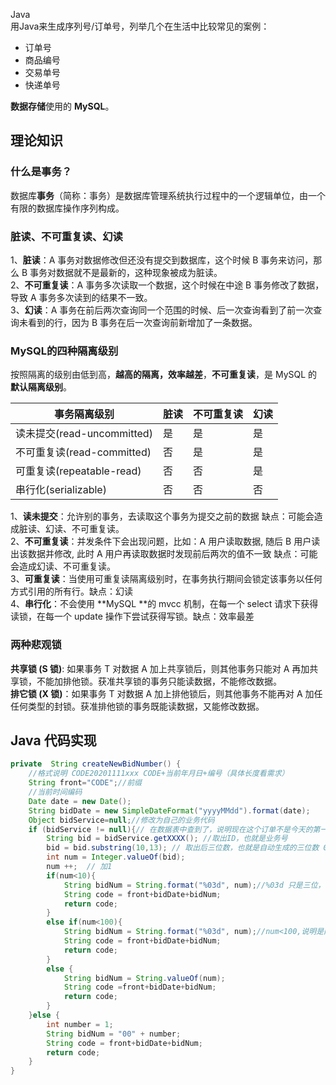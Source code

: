 Java <br />用Java来生成序列号/订单号，列举几个在生活中比较常见的案例：

- 订单号
- 商品编号
- 交易单号
- 快递单号

**数据存储**使用的 **MySQL**。
<a name="tPRVe"></a>
## 理论知识
<a name="OQTai"></a>
### 什么是事务？
数据库**事务**（简称：事务）是数据库管理系统执行过程中的一个逻辑单位，由一个有限的数据库操作序列构成。
<a name="sx9ek"></a>
### 脏读、不可重复读、幻读
1、**脏读**：A 事务对数据修改但还没有提交到数据库，这个时候 B 事务来访问，那么 B 事务对数据就不是最新的，这种现象被成为脏读。<br />2、**不可重复读**：A 事务多次读取一个数据，这个时候在中途 B 事务修改了数据，导致 A 事务多次读到的结果不一致。<br />3、**幻读**：A 事务在前后两次查询同一个范围的时候、后一次查询看到了前一次查询未看到的行，因为 B 事务在后一次查询前新增加了一条数据。
<a name="R7rRz"></a>
### MySQL的四种隔离级别
按照隔离的级别由低到高，**越高的隔离，效率越差**，**不可重复读**，是 MySQL 的**默认隔离级别**。

| 事务隔离级别 | 脏读 | 不可重复读 | 幻读 |
| --- | --- | --- | --- |
| 读未提交(read-uncommitted) | 是 | 是 | 是 |
| 不可重复读(read-committed) | 否 | 是 | 是 |
| 可重复读(repeatable-read) | 否 | 否 | 是 |
| 串行化(serializable) | 否 | 否 | 否 |

1、**读未提交**：允许别的事务，去读取这个事务为提交之前的数据 缺点：可能会造成脏读、幻读、不可重复读。<br />2、**不可重复读**：并发条件下会出现问题，比如：A 用户读取数据, 随后 B 用户读出该数据并修改, 此时 A 用户再读取数据时发现前后两次的值不一致 缺点：可能会造成幻读、不可重复读。<br />3、**可重复读**：当使用可重复读隔离级别时，在事务执行期间会锁定该事务以任何方式引用的所有行。缺点：幻读<br />4、**串行化**：不会使用 **MySQL **的 mvcc 机制，在每一个 select 请求下获得读锁，在每一个 update 操作下尝试获得写锁。缺点：效率最差
<a name="aCaNs"></a>
### 两种悲观锁
**共享锁 (S 锁)**: 如果事务 T 对数据 A 加上共享锁后，则其他事务只能对 A 再加共享锁，不能加排他锁。获准共享锁的事务只能读数据，不能修改数据。<br />**排它锁 (X 锁)**：如果事务 T 对数据 A 加上排他锁后，则其他事务不能再对 A 加任任何类型的封锁。获准排他锁的事务既能读数据，又能修改数据。
<a name="Q1MPw"></a>
## Java 代码实现
```java
private  String createNewBidNumber() {
    //格式说明 CODE20201111xxx CODE+当前年月日+编号（具体长度看需求）
    String front="CODE";//前缀
    //当前时间编码
    Date date = new Date();
    String bidDate = new SimpleDateFormat("yyyyMMdd").format(date);
    Object bidService=null;//修改为自己的业务代码
    if (bidService != null){// 在数据表中查到了，说明现在这个订单不是今天的第一单
        String bid = bidService.getXXXX(); //取出ID，也就是业务号
        bid = bid.substring(10,13); // 取出后三位数，也就是自动生成的三位数 001
        int num = Integer.valueOf(bid);
        num ++;  // 加1
        if(num<10){
            String bidNum = String.format("%03d", num);//%03d 只是三位，不足补0
            String code = front+bidDate+bidNum;
            return code;
        }
        else if(num<100){
            String bidNum = String.format("%03d", num);//num<100,说明是两位数，前面要补一个0
            String code = front+bidDate+bidNum;
            return code;
        }
        else {
            String bidNum = String.valueOf(num);
            String code =front+bidDate+bidNum;
            return code;
        }
    }else {
        int number = 1;
        String bidNum = "00" + number;
        String code = front+bidDate+bidNum;
        return code;
    }
}
```
